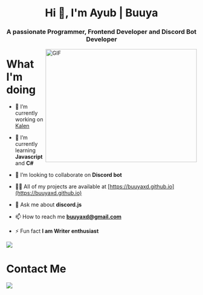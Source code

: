 <h1 align="center">Hi 👋, I'm Ayub | Buuya</h1>
<h3 align="center">A passionate Programmer, Frontend Developer and Discord Bot Developer</h3>

<img align="right" alt="GIF" src="https://github.com/BuuyaXD/BuuyaXDev/blob/main/heckerr.gif" width="400" height="300" />

# What I'm doing

- 🔭 I’m currently working on [Kalen](https://github.com/buuyaxd/kalen)

- 🌱 I’m currently learning **Javascript** and **C#**

- 👯 I’m looking to collaborate on **Discord bot**

- 👨‍💻 All of my projects are available at [https://buuyaxd.github.io](https://buuyaxd.github.io)

- 💬 Ask me about **discord.js**

- 📫 How to reach me **buuyaxd@gmail.com**

- ⚡ Fun fact **I am Writer enthusiast**
	
<a href="https://buuyaxd.github.io"><img src="https://forthebadge.com/images/badges/ctrl-c-ctrl-v.svg"/>
</a>

# Contact Me
<!---![](https://dcbadge.vercel.app/api/shield/700173927871152131)--->

<a href="https://twitter.com/BuuyaXD" target="blank"><img src="https://img.shields.io/twitter/follow/BuuyaXD?logo=twitter&style=for-the-badge"/>
	
<!---[![widget](https://discord.com/widget?id=913741854305034240&theme=dark)](https://discord.gg/na)--->
	
	
